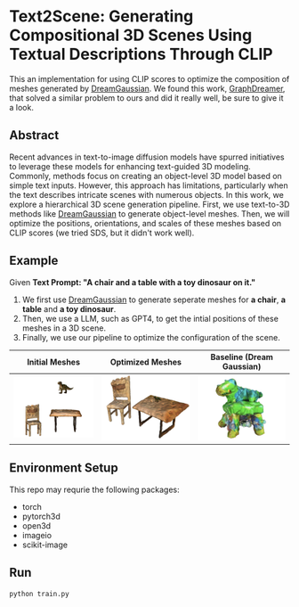 # Text2Scene: Generating Compositional 3D Scenes Using Textual Descriptions Through CLIP

This an implementation for using CLIP scores to optimize the composition of meshes generated by [DreamGaussian](https://dreamgaussian.github.io/). We found this work, [GraphDreamer](https://graphdreamer.github.io/), that solved a similar problem to ours and did it really well, be sure to give it a look.


## Abstract
Recent advances in text-to-image diffusion models have spurred initiatives to leverage these models for enhancing text-guided 3D modeling. Commonly, methods focus on creating an object-level 3D model based on simple text inputs. However, this approach has limitations, particularly when the text describes intricate scenes with numerous objects. In this work, we explore a hierarchical 3D scene generation pipeline. First, we use text-to-3D methods like [DreamGaussian](https://dreamgaussian.github.io/) to generate object-level meshes. Then, we will optimize the positions, orientations, and scales of these meshes based on CLIP scores (we tried SDS, but it didn't work well).

## Example

Given **Text Prompt: "A chair and a table with a toy dinosaur on it."**
1. We first use [DreamGaussian](https://dreamgaussian.github.io/) to generate seperate meshes for **a chair**, **a table** and **a toy dinosaur**. 
2. Then, we use a LLM, such as GPT4, to get the intial positions of these meshes in a 3D scene. 
3. Finally, we use our pipeline to optimize the configuration of the scene.

| Initial Meshes | Optimized Meshes | Baseline (Dream Gaussian) |
| :---: | :---: | :---:|
| ![image](demo/mesh_init.png) | ![image](demo/mesh_opt.png) | ![image](demo/mesh_dg.png) |


## Environment Setup
This repo may requrie the following packages: 
  - torch
  - pytorch3d
  - open3d
  - imageio
  - scikit-image


## Run
``` 
python train.py
```
